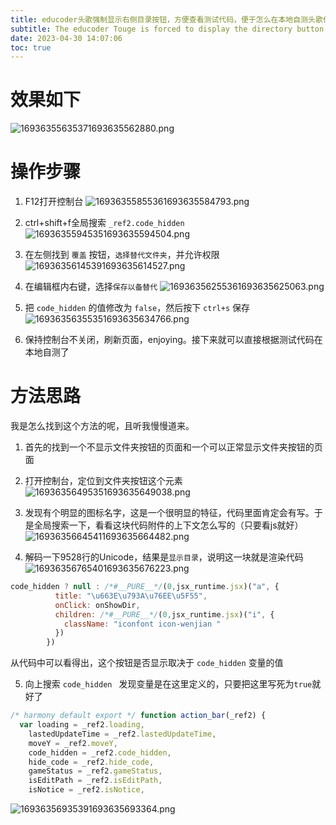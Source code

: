 ```yaml
---
title: educoder头歌强制显示右侧目录按钮，方便查看测试代码，便于怎么在本地自测头歌代码？
subtitle: The educoder Touge is forced to display the directory button on the right, which is convenient for viewing the test code, and how to test the Touge code locally?
date: 2023-04-30 14:07:06
toc: true
---
```


# 效果如下

![16936355635371693635562880.png](https://raw.githubusercontent.com/james-curtis/blog-img/img/img/16936355635371693635562880.png)

# 操作步骤
1. F12打开控制台
![16936355855361693635584793.png](https://raw.githubusercontent.com/james-curtis/blog-img/img/img/16936355855361693635584793.png)

2. ctrl+shift+f全局搜索 `_ref2.code_hidden`
![16936355945351693635594504.png](https://raw.githubusercontent.com/james-curtis/blog-img/img/img/16936355945351693635594504.png)

3. 在左侧找到 `覆盖` 按钮，`选择替代文件夹`，并允许权限
![16936356145391693635614527.png](https://raw.githubusercontent.com/james-curtis/blog-img/img/img/16936356145391693635614527.png)

4. 在编辑框内右键，选择`保存以备替代`
![16936356255361693635625063.png](https://raw.githubusercontent.com/james-curtis/blog-img/img/img/16936356255361693635625063.png)

5. 把 `code_hidden` 的值修改为 `false`，然后按下 `ctrl+s` 保存
![16936356355351693635634766.png](https://raw.githubusercontent.com/james-curtis/blog-img/img/img/16936356355351693635634766.png)

6. 保持控制台不关闭，刷新页面，enjoying。接下来就可以直接根据测试代码在本地自测了

# 方法思路
我是怎么找到这个方法的呢，且听我慢慢道来。
1. 首先的找到一个不显示文件夹按钮的页面和一个可以正常显示文件夹按钮的页面
2. 打开控制台，定位到文件夹按钮这个元素
![16936356495351693635649038.png](https://raw.githubusercontent.com/james-curtis/blog-img/img/img/16936356495351693635649038.png)

3. 发现有个明显的图标名字，这是一个很明显的特征，代码里面肯定会有写。于是全局搜索一下，看看这块代码附件的上下文怎么写的（只要看js就好）
![16936356645411693635664482.png](https://raw.githubusercontent.com/james-curtis/blog-img/img/img/16936356645411693635664482.png)

4. 解码一下9528行的Unicode，结果是`显示目录`，说明这一块就是渲染代码
![16936356765401693635676223.png](https://raw.githubusercontent.com/james-curtis/blog-img/img/img/16936356765401693635676223.png)

```js
code_hidden ? null : /*#__PURE__*/(0,jsx_runtime.jsx)("a", {
          title: "\u663E\u793A\u76EE\u5F55",
          onClick: onShowDir,
          children: /*#__PURE__*/(0,jsx_runtime.jsx)("i", {
            className: "iconfont icon-wenjian "
          })
        })
```
从代码中可以看得出，这个按钮是否显示取决于 `code_hidden` 变量的值

5. 向上搜索 `code_hidden ` 
发现变量是在这里定义的，只要把这里写死为`true`就好了
```js
/* harmony default export */ function action_bar(_ref2) {
  var loading = _ref2.loading,
    lastedUpdateTime = _ref2.lastedUpdateTime,
    moveY = _ref2.moveY,
    code_hidden = _ref2.code_hidden,
    hide_code = _ref2.hide_code,
    gameStatus = _ref2.gameStatus,
    isEditPath = _ref2.isEditPath,
    isNotice = _ref2.isNotice,
```
![16936356935391693635693364.png](https://raw.githubusercontent.com/james-curtis/blog-img/img/img/16936356935391693635693364.png)
